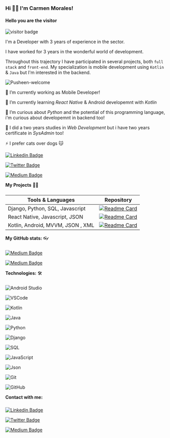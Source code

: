 ### Hi 👋🏻 I'm Carmen Morales!

#### Hello you are the visitor
![visitor badge](https://visitor-badge.glitch.me/badge?page_id=carmenmoralesb.visitor-badge&left_color=black&right_color=pink) 



I'm a Developer with 3 years of experience in the sector.

I have worked for 3 years in the wonderful world of development.

Throughout this trajectory I have participated in several projects, both `full stack` and `front-end`. My specialization is mobile development using `Kotlin` & `Java` but I'm interested in the backend.

![Pusheen-welcome](https://i.pinimg.com/474x/f0/f7/46/f0f746550ba79a00b70af77ff690f23e--pusheen-gif-miraculous-ladybug.jpg)


🔭 I’m currently working as Mobile Developer!

🌱 I’m currently learning *React Native* & Android developemnt with *Kotlin*  
  
🦋 I’m curious about *Python* and the potential of this programming language, i'm curious about developemnt in backend too!
  
🍎 I did a two years studies in *Web Development* but i have two years certificate in *SysAdmin* too!
  
⚡ I prefer cats over dogs 😽  


[![Linkedin Badge](https://img.shields.io/badge/-LinkedIn-0e76a8?style=flat-square&logo=Linkedin&logoColor=white)](https://www.linkedin.com/in/carmenmoralesbonet/)

[![Twitter Badge](https://img.shields.io/badge/-Twitter-00acee?style=flat-square&logo=Twitter&logoColor=white)](https://twitter.com/_carmenmb_)

[![Medium Badge](https://img.shields.io/badge/medium-%2312100E.svg?&style=for-square&logo=medium&logoColor=white)](https://medium.com/@carmen.morales.bonet/)



**My Projects** 👩‍💻
###

| Tools & Languages | Repository |
| ------------- | ------------- |
| Django, Python, SQL, Javascript | [![Readme Card](https://github-readme-stats.vercel.app/api/pin/?username=carmenmoralesb&repo=django_project_covid_2019&theme=swift&show_icons=true)](https://github.com/carmenmoralesb/django_project_covid_2019)|
| React Native, Javascript, JSON  | [![Readme Card](https://github-readme-stats.vercel.app/api/pin/?username=carmenmoralesb&repo=react_native_example_app&theme=swift&show_icons=true)](https://github.com/carmenmoralesb/react_native_example_app)|
| Kotlin, Android, MVVM, JSON , XML  | [![Readme Card](https://github-readme-stats.vercel.app/api/pin/?username=carmenmoralesb&repo=kotlin_tarot_app&theme=swift&show_icons=true)](https://github.com/carmenmoralesb/kotlin_tarot_app)|


**My GitHub stats:** 👓
###

[![Medium Badge](https://github-readme-stats.vercel.app/api/top-langs/?username=carmenmoralesb&theme=swift&show_icons=true)](https://medium.com/@carmen.morales.bonet/)

[![Medium Badge](https://github-readme-stats.vercel.app/api?username=carmenmorales&theme=swift&show_icons=true)](https://medium.com/@carmen.morales.bonet/)



**Technologies:** 🛠
###

![Android Studio](https://img.shields.io/badge/Android_Studio-3DDC84?style=plastic&logo=android-studio&logoColor=white)

![VSCode](https://img.shields.io/badge/Visual_Studio_Code-0078D4?style=plastic&logo=visual%20studio%20code&logoColor=white)

![Kotlin](https://img.shields.io/badge/Kotlin-0095D5?&plastic&logo=kotlin&logoColor=white)

![Java](https://img.shields.io/badge/Java-ED8B00?style=plastic&logo=java&logoColor=white)

![Python](https://img.shields.io/badge/Python-3776AB?style=plastic&logo=python&logoColor=white)

![Django](https://img.shields.io/badge/Django-092E20?style=plastic&logo=django&logoColor=white)

![SQL](https://img.shields.io/badge/PostgreSQL-316192?style=palstic&logo=postgresql&logoColor=white)

![JavaScript](https://img.shields.io/badge/-JavaScript-F7DF1E?style=plastic&logo=JavaScript&logoColor=black)

![Json](https://img.shields.io/badge/json-5E5C5C?style=plastic&logo=json&logoColor=white)

![Git](https://img.shields.io/badge/-Git-F05032?style=plastic&logo=git&logoColor=white)

![GitHub](https://img.shields.io/badge/GitHub-100000?style=plastic&logo=github&logoColor=white)


**Contact with me:**

### 
[![Linkedin Badge](https://img.shields.io/badge/-LinkedIn-0e76a8?style=flat-square&logo=Linkedin&logoColor=white)](https://www.linkedin.com/in/carmenmoralesbonet/)

[![Twitter Badge](https://img.shields.io/badge/-Twitter-00acee?style=flat-square&logo=Twitter&logoColor=white)](https://twitter.com/_carmenmb_)

[![Medium Badge](https://img.shields.io/badge/medium-%2312100E.svg?&style=for-square&logo=medium&logoColor=white)](https://medium.com/@carmen.morales.bonet/)





